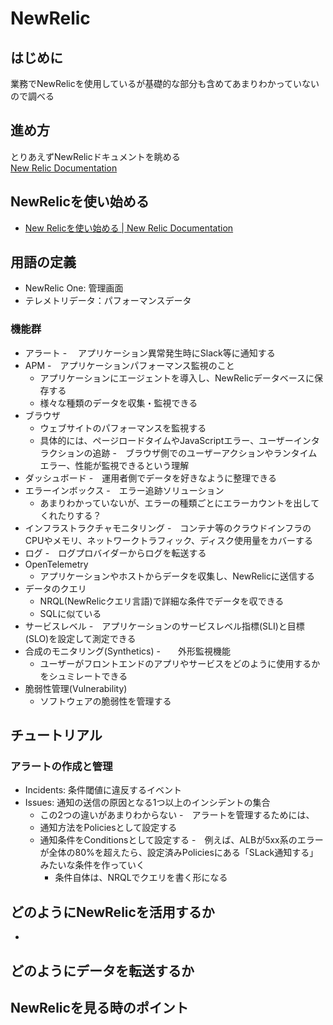 # NewRelic

## はじめに

業務でNewRelicを使用しているが基礎的な部分も含めてあまりわかっていないので調べる

## 進め方

とりあえずNewRelicドキュメントを眺める  
[New Relic Documentation](https://docs.newrelic.com/jp/)

## NewRelicを使い始める

- [New Relicを使い始める | New Relic Documentation](https://docs.newrelic.com/jp/docs/new-relic-solutions/get-started/intro-new-relic/#how-it-works)

## 用語の定義

- NewRelic One: 管理画面 
- テレメトリデータ：パフォーマンスデータ

### 機能群

- アラート
  -　 アプリケーション異常発生時にSlack等に通知する
- APM
  -　アプリケーションパフォーマンス監視のこと
  - アプリケーションにエージェントを導入し、NewRelicデータベースに保存する
  - 様々な種類のデータを収集・監視できる
- ブラウザ
  - ウェブサイトのパフォーマンスを監視する
  - 具体的には、ページロードタイムやJavaScriptエラー、ユーザーインタラクションの追跡
    -　ブラウザ側でのユーザーアクションやランタイムエラー、性能が監視できるという理解
- ダッシュボード
  -　運用者側でデータを好きなように整理できる
- エラーインボックス
  -　エラー追跡ソリューション
    - あまりわかっていないが、エラーの種類ごとにエラーカウントを出してくれたりする？
- インフラストラクチャモニタリング
  -　コンテナ等のクラウドインフラのCPUやメモリ、ネットワークトラフィック、ディスク使用量をカバーする
- ログ
  -　ログプロバイダーからログを転送する
- OpenTelemetry
  - アプリケーションやホストからデータを収集し、NewRelicに送信する
- データのクエリ
  - NRQL(NewRelicクエリ言語)で詳細な条件でデータを収できる
  - SQLに似ている
- サービスレベル
  -　アプリケーションのサービスレベル指標(SLI)と目標(SLO)を設定して測定できる
- 合成のモニタリング(Synthetics)
  -　　外形監視機能
  - ユーザーがフロントエンドのアプリやサービスをどのように使用するかをシュミレートできる
- 脆弱性管理(Vulnerability)
  - ソフトウェアの脆弱性を管理する
 
## チュートリアル

### アラートの作成と管理

- Incidents: 条件閾値に違反するイベント
- Issues: 通知の送信の原因となる1つ以上のインシデントの集合
  - この2つの違いがあまりわからない
-　アラートを管理するためには、 
  - 通知方法をPoliciesとして設定する
  - 通知条件をConditionsとして設定する
    -　例えば、ALBが5xx系のエラーが全体の80%を超えたら、設定済みPoliciesにある「SLack通知する」みたいな条件を作っていく
    - 条件自体は、NRQLでクエリを書く形になる
   

## どのようにNewRelicを活用するか

- 

## どのようにデータを転送するか

## NewRelicを見る時のポイント
